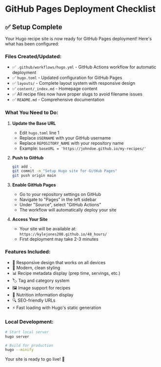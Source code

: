 # GitHub Pages Deployment Checklist

## ✅ Setup Complete

Your Hugo recipe site is now ready for GitHub Pages deployment! Here's what has been configured:

### Files Created/Updated:
- ✅ `.github/workflows/hugo.yml` - GitHub Actions workflow for automatic deployment
- ✅ `hugo.toml` - Updated configuration for GitHub Pages
- ✅ `layouts/` - Complete layout system with responsive design
- ✅ `content/_index.md` - Homepage content
- ✅ All recipe files now have proper slugs to avoid filename issues
- ✅ `README.md` - Comprehensive documentation

### What You Need to Do:

1. **Update the Base URL**
   - Edit `hugo.toml` line 1
   - Replace `USERNAME` with your GitHub username
   - Replace `REPOSITORY_NAME` with your repository name
   - Example: `baseURL = 'https://johndoe.github.io/my-recipes/'`

2. **Push to GitHub**
   ```bash
   git add .
   git commit -m "Setup Hugo site for GitHub Pages"
   git push origin main
   ```

3. **Enable GitHub Pages**
   - Go to your repository settings on GitHub
   - Navigate to "Pages" in the left sidebar  
   - Under "Source", select "GitHub Actions"
   - The workflow will automatically deploy your site

4. **Access Your Site**
   - Your site will be available at: `https://kylejones200.github.io/48_hours/`
   - First deployment may take 2-3 minutes

### Features Included:
- 📱 Responsive design that works on all devices
- 🎨 Modern, clean styling
- 📊 Recipe metadata display (prep time, servings, etc.)
- 🏷️ Tag and category system
- 🖼️ Image support for recipes
- 📄 Nutrition information display
- 🔍 SEO-friendly URLs
- ⚡ Fast loading with Hugo's static generation

### Local Development:
```bash
# Start local server
hugo server

# Build for production
hugo --minify
```

Your site is ready to go live! 🚀
